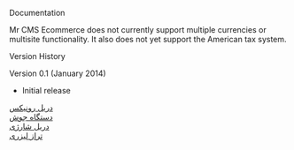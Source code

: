 Documentation

Mr CMS Ecommerce does not currently support multiple currencies or multisite functionality. It also does not yet support the American tax system.

Version History

Version 0.1 (January 2014)

* Initial release

<a href='https://www.kifabzar.com'>دریل رونیکس</a>
<br/>
<a href='https://www.kifabzar.com'>دستگاه جوش</a>
<br/>
<a href='https://www.kifabzar.com'>دریل شارژی</a>
<br/>
<a href='https://www.kifabzar.com'>تراز لیزری</a>
